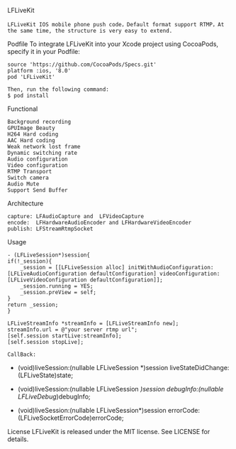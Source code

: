 LFLiveKit

	LFLiveKit IOS mobile phone push code，Default format support RTMP，At the same time, the structure is very easy to extend.

Podfile
	To integrate LFLiveKit into your Xcode project using CocoaPods, specify it in your Podfile:
	
	source 'https://github.com/CocoaPods/Specs.git'
	platform :ios, '8.0'
	pod 'LFLiveKit'
	
	Then, run the following command:
	$ pod install


Functional

	Background recording
	GPUImage Beauty
	H264 Hard coding
	AAC Hard coding
	Weak network lost frame
	Dynamic switching rate
	Audio configuration
	Video configuration
	RTMP Transport
	Switch camera
	Audio Mute
	Support Send Buffer
  

Architecture

	capture: LFAudioCapture and  LFVideoCapture
	encode:  LFHardwareAudioEncoder and LFHardwareVideoEncoder
	publish: LFStreamRtmpSocket
	
Usage
	
	- (LFLiveSession*)session{
    if(!_session){
        _session = [[LFLiveSession alloc] initWithAudioConfiguration:		   [LFLiveAudioConfiguration defaultConfiguration] videoConfiguration:			[LFLiveVideoConfiguration defaultConfiguration]];
        _session.running = YES;
        _session.preView = self;
    }
    return _session;
	}
	
	LFLiveStreamInfo *streamInfo = [LFLiveStreamInfo new];
	streamInfo.url = @"your server rtmp url";
	[self.session startLive:streamInfo];
	[self.session stopLive];
	
	CallBack: 
	
   - (void)liveSession:(nullable LFLiveSession *)session liveStateDidChange:(LFLiveState)state;

  - (void)liveSession:(nullable LFLiveSession *)session debugInfo:(nullable LFLiveDebug*)debugInfo;
  
  - (void)liveSession:(nullable LFLiveSession*)session errorCode:(LFLiveSocketErrorCode)errorCode;

 License
 LFLiveKit is released under the MIT license. See LICENSE for details.
	






